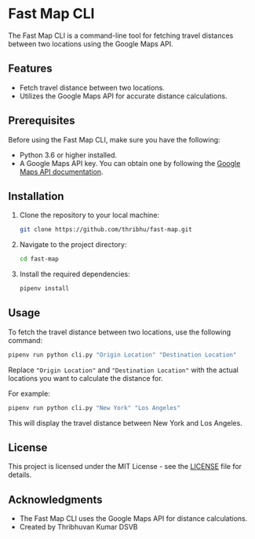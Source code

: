 # Fast Map CLI

The Fast Map CLI is a command-line tool for fetching travel distances between two locations using the Google Maps API.

## Features

- Fetch travel distance between two locations.
- Utilizes the Google Maps API for accurate distance calculations.

## Prerequisites

Before using the Fast Map CLI, make sure you have the following:

- Python 3.6 or higher installed.
- A Google Maps API key. You can obtain one by following the [Google Maps API documentation](https://developers.google.com/maps/gmp-get-started).

## Installation

1. Clone the repository to your local machine:

   ```bash
   git clone https://github.com/thribhu/fast-map.git
   ```

2. Navigate to the project directory:

   ```bash
   cd fast-map
   ```

3. Install the required dependencies:

   ```bash
   pipenv install
   ```

## Usage

To fetch the travel distance between two locations, use the following command:

```bash
pipenv run python cli.py "Origin Location" "Destination Location"
```

Replace `"Origin Location"` and `"Destination Location"` with the actual locations you want to calculate the distance for.

For example:

```bash
pipenv run python cli.py "New York" "Los Angeles"
```

This will display the travel distance between New York and Los Angeles.

## License

This project is licensed under the MIT License - see the [LICENSE](LICENSE) file for details.

## Acknowledgments

- The Fast Map CLI uses the Google Maps API for distance calculations.
- Created by Thribhuvan Kumar DSVB

